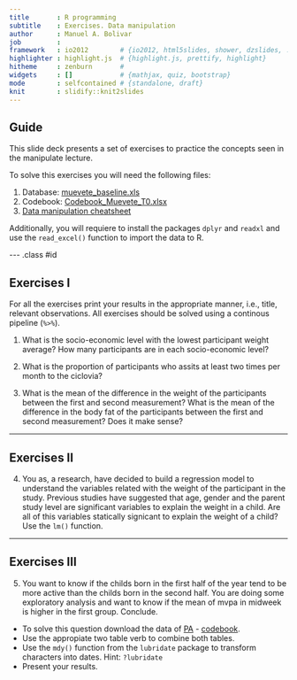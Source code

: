 ```yaml
---
title       : R programming
subtitle    : Exercises. Data manipulation
author      : Manuel A. Bolivar
job         : 
framework   : io2012        # {io2012, html5slides, shower, dzslides, ...}
highlighter : highlight.js  # {highlight.js, prettify, highlight}
hitheme     : zenburn       # 
widgets     : []            # {mathjax, quiz, bootstrap}
mode        : selfcontained # {standalone, draft}
knit        : slidify::knit2slides
---
```





<style>
em {
  font-style: italic
}
strong {
  font-weight: bold;
}
</style>


## Guide

This slide deck presents a set of exercises to practice the concepts seen in the manipulate lecture.

To solve this exercises you will need the following files:
  1. Database: [muevete_baseline.xls](https://github.com/mabolivar/R-course/blob/master/data/muevete_baseline.xls)
  2. Codebook: [Codebook_Muevete_T0.xlsx](https://github.com/mabolivar/R-course/blob/master/data/Codebook_Muevete_T0.xlsx)
  3. [Data manipulation cheatsheet](https://www.rstudio.com/wp-content/uploads/2015/02/data-wrangling-cheatsheet.pdf)

Additionally, you will requiere to install the packages `dplyr` and `readxl` and use the `read_excel()` function to import the data to R.

--- .class #id 

## Exercises I

For all the exercises print your results in the appropriate manner, i.e., title, relevant observations. All exercises should be solved using a continous pipeline (`%>%`).

1. What is the socio-economic level with the lowest participant weight average? How many participants are in each socio-economic level? 



2. What is the proportion of participants who assits at least two times per month to the ciclovia?

3. What is the mean of the difference in the weight of the participants between the first and second measurement?
What is the mean of the difference in the body fat of the participants between the first and second measurement? Does it make sense? 

---

## Exercises II

4. You as, a research, have decided to build a regression model to understand the variables related with the weight of the participant in the study. Previous studies have suggested that age, gender and the parent study level are significant variables to explain the weight in a child. Are all of this variables statically signicant to explain the weight of a child? Use the `lm()` function.

---

## Exercises III

5. You want to know if the childs born in the first half of the year tend to be more active than the childs born in the second half. You are doing some exploratory analysis and want to know if the mean of mvpa in midweek is higher in the first group. Conclude.
  + To solve this question download the data of [PA](https://github.com/mabolivar/R-course/blob/master/data/COL%20PA%20MARA.csv) - [codebook](https://github.com/mabolivar/R-course/blob/master/data/codebook_MARA.txt).
  + Use the appropiate two table verb to combine both tables.
  + Use the `mdy()` function from the `lubridate` package to transform characters into dates. Hint: `?lubridate`
  + Present your results.







